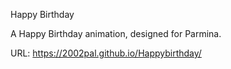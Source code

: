 Happy Birthday 

A Happy Birthday animation, designed for Parmina.

URL: https://2002pal.github.io/Happybirthday/

